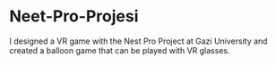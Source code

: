 # Neet-Pro-Projesi
I designed a VR game with the Nest Pro Project at Gazi University and created a balloon game that can be played with VR glasses.
